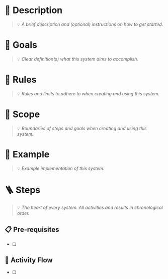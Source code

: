 # ​​🔖 Description
> 💡 *A brief description and (optional) instructions on how to get started.*

# ​🎯 Goals
> 💡 *Clear definition(s) what this system aims to accomplish.*

# 📏 Rules
> 💡 *Rules and limits to adhere to when creating and using this system.*

# 🔭 Scope
> 💡 *Boundaries of steps and goals when creating and using this system.*

# 🧪 Example
> 💡 *Example implementation of this system.*

# 🪜 Steps
> 💡 *The heart of every system. All activities and results in chronological order.*

## 📋 Pre-requisites

- [ ]

## 👣 Activity Flow

- [ ]
